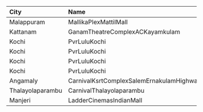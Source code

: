 | City             | Name                                     |  Time | Type        | Price | Capacity | Booked |
| :--------------- | :--------------------------------------- | ----: | :---------- | ----: | -------: | -----: |
| Malappuram       | MallikaPlexMattilMall                    | 10:00 | Executive   |  140₹ |       50 |     17 |
| Kattanam         | GanamTheatreComplexACKayamkulam          | 11:00 | FirstClass  |  140₹ |      202 |    202 |
| Kochi            | PvrLuluKochi                             | 13:25 | Classic     |  140₹ |       39 |     19 |
| Kochi            | PvrLuluKochi                             | 13:25 | ClassicPlus |  160₹ |       91 |     46 |
| Kochi            | PvrLuluKochi                             | 13:25 | Prime       |  190₹ |       68 |     34 |
| Kochi            | PvrLuluKochi                             | 13:25 | Recliner    |  350₹ |       10 |      5 |
| Angamaly         | CarnivalKsrtComplexSalemErnakulamHighway | 13:30 | GoldOffline |  130₹ |      203 |    102 |
| Thalayolaparambu | CarnivalThalayolaparambu                 | 16:00 | Gold        |  110₹ |      144 |     72 |
| Manjeri          | LadderCinemasIndianMall                  | 16:15 | Executive   |  150₹ |       74 |     36 |